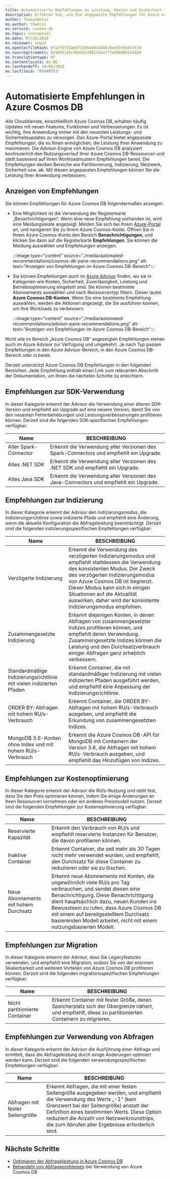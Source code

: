 ```yaml
---
title: Automatisierte Empfehlungen zu Leistung, Kosten und Sicherheit für Azure Cosmos DB
description: Erfahren Sie, wie Sie angepasste Empfehlungen für Azure Cosmos DB in Bezug auf Leistung, Kosten, Sicherheit und weitere Aspekte basierend auf Ihren Workloadmustern anzeigen.
author: ThomasWeiss
ms.author: thweiss
ms.service: cosmos-db
ms.topic: conceptual
ms.date: 07/28/2020
ms.reviewer: sngun
ms.openlocfilehash: 8fa2fdf23a0d71b854e043b66c0aed7e944c5f39
ms.sourcegitcommit: 829d951d5c90442a38012daaf77e86046018e5b9
ms.translationtype: HT
ms.contentlocale: de-DE
ms.lasthandoff: 10/09/2020
ms.locfileid: "87449751"
---
```

# <a name="automated-recommendations-for-azure-cosmos-db"></a>Automatisierte Empfehlungen in Azure Cosmos DB

Alle Clouddienste, einschließlich Azure Cosmos DB, erhalten häufig Updates mit neuen Features, Funktionen und Verbesserungen. Es ist wichtig, Ihre Anwendung immer mit den neuesten Leistungs- und Sicherheitsupdates zu versorgen. Das Azure-Portal bietet angepasste Empfehlungen, die es Ihnen ermöglichen, die Leistung Ihrer Anwendung zu maximieren. Die Advisor-Engine von Azure Cosmos DB analysiert kontinuierlich den Nutzungsverlauf Ihrer Azure Cosmos DB-Ressourcen und stellt basierend auf Ihren Workloadmustern Empfehlungen bereit. Die Empfehlungen decken Bereiche wie Partitionierung, Indizierung, Netzwerk, Sicherheit usw. ab. Mit diesen angepassten Empfehlungen können Sie die Leistung Ihrer Anwendung verbessern.

## <a name="view-recommendations"></a>Anzeigen von Empfehlungen

Sie können Empfehlungen für Azure Cosmos DB folgendermaßen anzeigen:

- Eine Möglichkeit ist die Verwendung der Registerkarte „Benachrichtigungen“. Wenn eine neue Empfehlung vorhanden ist, wird eine Meldungsleiste angezeigt. Melden Sie sich bei Ihrem [Azure-Portal](https://portal.azure.com) an, und navigieren Sie zu Ihrem Azure Cosmos-Konto. Öffnen Sie in Ihrem Azure Cosmos-Konto den Bereich **Benachrichtigungen**, und klicken Sie dann auf die Registerkarte **Empfehlungen**. Sie können die Meldung auswählen und Empfehlungen anzeigen.  

   :::image type="content" source="./media/automated-recommendations/cosmos-db-pane-recommendations.png" alt-text="Anzeigen von Empfehlungen im Azure Cosmos DB-Bereich":::

- Sie können Empfehlungen auch im [Azure Advisor](../advisor/advisor-overview.md) finden, wo sie in Kategorien wie Kosten, Sicherheit, Zuverlässigkeit, Leistung und Betriebsoptimierung eingeteilt sind. Sie können bestimmte Abonnements auswählen und nach Ressourcentyp filtern. Dieser lautet **Azure Cosmos DB-Konten**.  Wenn Sie eine bestimmte Empfehlung auswählen, werden die Aktionen angezeigt, die Sie ausführen können, um Ihre Workloads zu verbessern.

   :::image type="content" source="./media/automated-recommendations/advisor-pane-recommendations.png" alt-text="Anzeigen von Empfehlungen im Azure Cosmos DB-Bereich":::

Nicht alle im Bereich „Azure Cosmos DB“ angezeigten Empfehlungen stehen auch im Azure Advisor zur Verfügung und umgekehrt. Je nach Typ passen Empfehlungen in den Azure Advisor-Bereich, in den Azure Cosmos DB-Bereich oder in beide.

Derzeit unterstützt Azure Cosmos DB Empfehlungen in den folgenden Bereichen. Jede Empfehlung enthält einen Link zum relevanten Abschnitt der Dokumentation, um Ihnen die nächsten Schritte zu erleichtern.

## <a name="sdk-usage-recommendations"></a>Empfehlungen zur SDK-Verwendung

In dieser Kategorie erkennt der Advisor die Verwendung einer älteren SDK-Version und empfiehlt ein Upgrade auf eine neuere Version, damit Sie von den neuesten Fehlerbehebungen und Leistungsverbesserungen profitieren können. Derzeit sind die folgenden SDK-spezifischen Empfehlungen verfügbar:

|Name  |BESCHREIBUNG  |
|---------|---------|
| Alter Spark-Connector | Erkennt die Verwendung alter Versionen des Spark-Connectors und empfiehlt ein Upgrade. |
| Altes .NET SDK | Erkennt die Verwendung alter Versionen des .NET SDK und empfiehlt ein Upgrade. |
| Altes Java SDK | Erkennt die Verwendung alter Versionen des Java-Connectors und empfiehlt ein Upgrade. |

## <a name="indexing-recommendations"></a>Empfehlungen zur Indizierung

In dieser Kategorie erkennt der Advisor den Indizierungsmodus, die Indizierungsrichtlinie sowie indizierte Pfade und empfiehlt eine Änderung, wenn die aktuelle Konfiguration die Abfrageleistung beeinträchtigt. Derzeit sind die folgenden indizierungsspezifischen Empfehlungen verfügbar:

|Name  |BESCHREIBUNG  |
|---------|---------|
| Verzögerte Indizierung | Erkennt die Verwendung des verzögerten Indizierungsmodus und empfiehlt stattdessen die Verwendung des konsistenten Modus. Der Zweck des verzögerten Indizierungsmodus von Azure Cosmos DB ist begrenzt. Dieser Modus kann sich in einigen Situationen auf die Aktualität auswirken, daher wird der konsistente Indizierungsmodus empfohlen. |
| Zusammengesetzte Indizierung| Erkennt diejenigen Konten, in denen Abfragen von zusammengesetzter Indizes profitieren können, und empfiehlt deren Verwendung. Zusammengesetzte Indizes können die Leistung und den Durchsatzverbrauch einiger Abfragen ganz erheblich verbessern.|
| Standardmäßige Indizierungsrichtlinie mit vielen indizierten Pfaden | Erkennt Container, die mit standardmäßiger Indizierung mit vielen indizierten Pfaden ausgeführt werden, und empfiehlt eine Anpassung der Indizierungsrichtlinie.|
| ORDER BY-Abfragen mit hohem RU/s-Verbrauch| Erkennt Container, die ORDER BY-Abfragen mit hohem RU/s-Verbrauch ausgeben, und empfiehlt die Erkundung von zusammengesetzten Indizes.|
| MongoDB 3.6-Konten ohne Index und mit hohem RU/s-Verbrauch| Erkennt die Azure Cosmos DB-API für MongoDB mit Containern der Version 3.6, die Abfragen mit hohem RU/s-Verbrauch ausgeben, und empfiehlt das Hinzufügen von Indizes.|

## <a name="cost-optimization-recommendations"></a>Empfehlungen zur Kostenoptimierung

In dieser Kategorie erkennt der Advisor die RU/s-Nutzung und stellt fest, dass Sie den Preis optimieren können, indem Sie einige Änderungen an Ihren Ressourcen vornehmen oder ein anderes Preismodell nutzen. Derzeit sind die folgenden Empfehlungen zur Kostenoptimierung verfügbar:

|Name  |BESCHREIBUNG  |
|---------|---------|
| Reservierte Kapazität | Erkennt den Verbrauch von RU/s und empfiehlt reservierte Instanzen für Benutzer, die davon profitieren können. |
| Inaktive Container | Erkennt Container, die seit mehr als 30 Tagen nicht mehr verwendet wurden, und empfiehlt, den Durchsatz für diese Container zu reduzieren oder sie zu löschen.|
| Neue Abonnements mit hohem Durchsatz | Erkennt neue Abonnements mit Konten, die ungewöhnlich viele RU/s pro Tag verbrauchen, und sendet diesen eine Benachrichtigung. Diese Benachrichtigung dient hauptsächlich dazu, neuen Kunden ins Bewusstsein zu rufen, dass Azure Cosmos DB mit einem auf bereitgestelltem Durchsatz basierenden Modell arbeitet, nicht mit einem nutzungsbasierten Modell. |

## <a name="migration-recommendations"></a>Empfehlungen zur Migration

In dieser Kategorie erkennt der Advisor, dass Sie Legacyfeatures verwenden, und empfiehlt eine Migration, sodass Sie von der enormen Skalierbarkeit und weiteren Vorteilen von Azure Cosmos DB profitieren können. Derzeit sind die folgenden migrationsspezifischen Empfehlungen verfügbar:

|Name  |BESCHREIBUNG  |
|---------|---------|
| Nicht partitionierte Container | Erkennt Container mit fester Größe, deren Speicherplatz sich der Obergrenze nähert, und empfiehlt, diese zu partitionierten Containern zu migrieren.|

## <a name="query-usage-recommendations"></a>Empfehlungen zur Verwendung von Abfragen

In dieser Kategorie erkennt der Advisor die Ausführung einer Abfrage und ermittelt, dass die Abfrageleistung durch einige Änderungen optimiert werden kann. Derzeit sind die folgenden verwendungsspezifischen Empfehlungen verfügbar:

|Name  |BESCHREIBUNG  |
|---------|---------|
| Abfragen mit fester Seitengröße | Erkennt Abfragen, die mit einer festen Seitengröße ausgegeben werden, und empfiehlt die Verwendung des Werts „-1“ (kein Grenzwert bei der Seitengröße) anstatt der Definition eines bestimmten Werts. Diese Option reduziert die Anzahl von Netzwerkroundtrips, die zum Abrufen aller Ergebnisse erforderlich sind. |

## <a name="next-steps"></a>Nächste Schritte

* [Optimieren der Abfrageleistung in Azure Cosmos DB](sql-api-query-metrics.md)
* [Behandeln von Abfrageproblemen](troubleshoot-query-performance.md) bei Verwendung von Azure Cosmos DB
